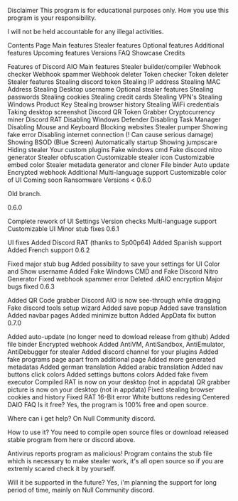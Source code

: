 
Disclaimer
This program is for educational purposes only.
How you use this program is your responsibility.

I will not be held accountable for any illegal activities.

Contents Page
Main features
Stealer features
Optional features
Additional features
Upcoming features
Versions
FAQ
Showcase
Credits


Features of Discord AIO
Main features
 Stealer builder/compiler
 Webhook checker
 Webhook spammer
 Webhook deleter
 Token checker
 Token deleter
Stealer features
 Stealing discord token
 Stealing IP address
 Stealing MAC Address
 Stealing Desktop username
Optional stealer features
 Stealing passwords
 Stealing cookies
 Stealing credit cards
 Stealing VPN's
 Stealing Windows Product Key
 Stealing browser history
 Stealing WiFi credentials
 Taking desktop screenshot
 Discord QR Token Grabber
 Cryptocurrency miner
 Discord RAT
 Disabling Windows Defender
 Disabling Task Manager
 Disabling Mouse and Keyboard
 Blocking websites
 Stealer pumper
 Showing fake error
 Disabling internet connection (! Can cause serious damage)
 Showing BSOD (Blue Screen)
 Automatically startup
 Showing jumpscare
 Hiding stealer
 Your custom plugins
 Fake windows cmd
 Fake discord nitro generator
 Stealer obfuscation
 Customizable stealer icon
 Customizable embed color
 Stealer metadata generator and cloner
 File binder
 Auto update
 Encrypted webhook
Additional
 Multi-language support
 Customizable color of UI
Coming soon
 Ransomware
Versions
< 0.6.0

Old branch.

0.6.0

Complete rework of UI
Settings
Version checks
Multi-language support
Customizable UI
Minor stub fixes
0.6.1

UI fixes
Added Discord RAT (thanks to Sp00p64)
Added Spanish support
Added French support
0.6.2

Fixed major stub bug
Added possibility to save your settings for UI Color and Show username
Added Fake Windows CMD and Fake Discord Nitro Generator
Fixed webhook spammer error
Deleted .dAIO encryption
Major bugs fixed
0.6.3

Added QR Code grabber
Discord AIO is now see-through while dragging
Fake discord tools setup wizard
Added save popup
Added save translation
Added navbar pages
Added minimize button
Added AppData fix button
0.7.0

Added auto-update (no longer need to dowload release from github)
Added file binder
Encrypted webhook
Added AntiVM, AntiSandbox, AntiEmulator, AntiDebugger for stealer
Added discord channel for your plugins
Added fake programs page apart from additional page
Added more generated metadatas
Added german translation
Added arabic translation
Added nav buttons click colors
Added settings buttons colors
Added fake fivem executor
Compiled RAT is now on your desktop (not in appdata)
QR grabber picture is now on your desktop (not in appdata)
Fixed stealing browser cookies and history
Fixed RAT 16-Bit error
White buttons redesing
Centered DAIO
FAQ
Is it free?
Yes, the program is 100% free and open source.

Where can i get help?
On Null Community discord.

How to use it?
You need to compile open source files or download released stable program from here or discord above.

Antivirus reports program as malicious!
Program contains the stub file which is necessary to make stealer work, it's all open source so if you are extremly scared check it by yourself.

Will it be supported in the future?
Yes, i'm planning the support for long period of time, mainly on Null Community discord.



